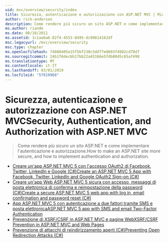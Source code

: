 ```yaml
---
uid: mvc/overview/security/index
title: Sicurezza, autenticazione e autorizzazione con ASP.NET MVC | Microsoft Docs
author: rick-anderson
description: Come rendere più sicuro un sito ASP.NET e come implementare l'autenticazione e autorizzazione.
ms.author: riande
ms.date: 08/10/2011
ms.assetid: 1c1aa6a6-82f4-4553-8495-dc99814162df
msc.legacyurl: /mvc/overview/security
msc.type: chapter
ms.openlocfilehash: 74808405e15f5bf230c5dd77e8603f4982cd78d7
ms.sourcegitcommit: 24b1f6decbb17bb22a45166e5fdb0845c65af498
ms.translationtype: MT
ms.contentlocale: it-IT
ms.lasthandoff: 03/01/2019
ms.locfileid: "57019968"
---
```

<a name="security-authentication-and-authorization-with-aspnet-mvc"></a><span data-ttu-id="9966e-103">Sicurezza, autenticazione e autorizzazione con ASP.NET MVC</span><span class="sxs-lookup"><span data-stu-id="9966e-103">Security, Authentication, and Authorization with ASP.NET MVC</span></span>
====================
> <span data-ttu-id="9966e-104">Come rendere più sicuro un sito ASP.NET e come implementare l'autenticazione e autorizzazione.</span><span class="sxs-lookup"><span data-stu-id="9966e-104">How to make an ASP.NET site more secure, and how to implement authentication and authorization.</span></span>


- [<span data-ttu-id="9966e-105">Creare un'app ASP.NET MVC 5 con l'accesso OAuth2 di Facebook, Twitter, LinkedIn e Google (C#)</span><span class="sxs-lookup"><span data-stu-id="9966e-105">Create an ASP.NET MVC 5 App with Facebook, Twitter, LinkedIn and Google OAuth2 Sign-on (C#)</span></span>](create-an-aspnet-mvc-5-app-with-facebook-and-google-oauth2-and-openid-sign-on.md)
- [<span data-ttu-id="9966e-106">Creare un'app Web ASP.NET MVC 5 sicura con accesso, messaggi di posta elettronica di conferma e reimpostazione della password (C#)</span><span class="sxs-lookup"><span data-stu-id="9966e-106">Create a secure ASP.NET MVC 5 web app with log in, email confirmation and password reset (C#)</span></span>](create-an-aspnet-mvc-5-web-app-with-email-confirmation-and-password-reset.md)
- [<span data-ttu-id="9966e-107">App ASP.NET MVC 5 con autenticazione a due fattori tramite SMS e posta elettronica</span><span class="sxs-lookup"><span data-stu-id="9966e-107">ASP.NET MVC 5 app with SMS and email Two-Factor Authentication</span></span>](aspnet-mvc-5-app-with-sms-and-email-two-factor-authentication.md)
- [<span data-ttu-id="9966e-108">Prevenzione di XSRF/CSRF in ASP.NET MVC e pagine Web</span><span class="sxs-lookup"><span data-stu-id="9966e-108">XSRF/CSRF Prevention in ASP.NET MVC and Web Pages</span></span>](xsrfcsrf-prevention-in-aspnet-mvc-and-web-pages.md)
- [<span data-ttu-id="9966e-109">Prevenzione di attacchi di reindirizzamento aperti (C#)</span><span class="sxs-lookup"><span data-stu-id="9966e-109">Preventing Open Redirection Attacks (C#)</span></span>](preventing-open-redirection-attacks.md)
